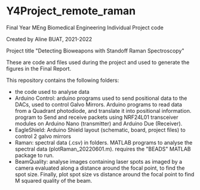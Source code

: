 # Y4Project_remote_raman
Final Year MEng Biomedical Engineering Individual Project code

Created by Aline BUAT, 2021-2022

Project title "Detecting Bioweapons with Standoff Raman Spectroscopy"

These are code and files used during the project and used to generate the figures in the Final Report.

This repository contains the following folders:
- the code used to analyse data
- Arduino Control: arduino programs used to send positional data to the DACs, used to control Galvo Mirrors. Arduino programs to read data from a Quadrant photodiode, and translate it into positional information. program to Send and receive packets using NRF24L01 transceiver modules on Arduino Nano (transmitter) and Arduino Due (Receiver).
- EagleShield: Arduino Shield layout (schematic, board, project files) to control 2 galvo mirrors
- Raman: spectral data (.csv)  in folders. MATLAB programs to analyse the spectral data (plotRaman_20220601.m). requires the "BEADS" MATLAB package to run.
- BeamQuality: analyse images containing laser spots as imaged by a camera evaluated along a distance around the focal point, to find the spot size. Finally, plot spot size vs distance around the focal point to find M squared quality of the beam.
